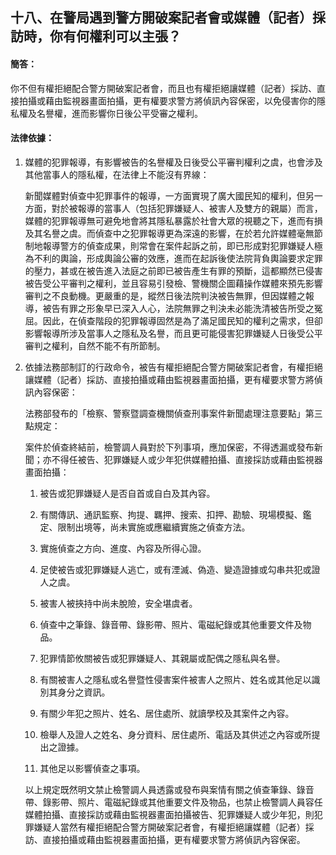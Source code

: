 ## 十八、在警局遇到警方開破案記者會或媒體（記者）採訪時，你有何權利可以主張？

#### 簡答：

你不但有權拒絕配合警方開破案記者會，而且也有權拒絕讓媒體（記者）採訪、直接拍攝或藉由監視器畫面拍攝，更有權要求警方將偵訊內容保密，以免侵害你的隱私權及名譽權，進而影響你日後公平受審之權利。

#### 法律依據：

1. 媒體的犯罪報導，有影響被告的名譽權及日後受公平審判權利之虞，也會涉及其他當事人的隱私權，在法律上不能沒有界線：

   新聞媒體對偵查中犯罪事件的報導，一方面實現了廣大國民知的權利，但另一方面，對於被報導的當事人（包括犯罪嫌疑人、被害人及雙方的親屬）而言，媒體的犯罪報導無可避免地會將其隱私暴露於社會大眾的視聽之下，進而有損及其名譽之虞。而偵查中之犯罪報導更為深遠的影響，在於若允許媒體毫無節制地報導警方的偵查成果，則常會在案件起訴之前，即已形成對犯罪嫌疑人極為不利的輿論，形成輿論公審的效應，進而在起訴後使法院背負輿論要求定罪的壓力，甚或在被告進入法庭之前即已被告產生有罪的預斷，這都顯然已侵害被告受公平審判之權利，並且容易引發檢、警機關企圖藉操作媒體來預先影響審判之不良動機。更嚴重的是，縱然日後法院判決被告無罪，但因媒體之報導，被告有罪之形象早已深入人心，法院無罪之判決未必能洗清被告所受之冤屈。因此，在偵查階段的犯罪報導固然是為了滿足國民知的權利之需求，但卻影響報導所涉及當事人之隱私及名譽，而且更可能侵害犯罪嫌疑人日後受公平審判之權利，自然不能不有所節制。

2. 依據法務部制訂的行政命令，被告有權拒絕配合警方開破案記者會，有權拒絕讓媒體（記者）採訪、直接拍攝或藉由監視器畫面拍攝，更有權要求警方將偵訊內容保密：

   法務部發布的「檢察、警察暨調查機關偵查刑事案件新聞處理注意要點」第三點規定：

   案件於偵查終結前，檢警調人員對於下列事項，應加保密，不得透漏或發布新聞；亦不得任被告、犯罪嫌疑人或少年犯供媒體拍攝、直接採訪或藉由監視器畫面拍攝：

   1. 被告或犯罪嫌疑人是否自首或自白及其內容。

   2. 有關傳訊、通訊監察、拘提、羈押、搜索、扣押、勘驗、現場模擬、鑑定、限制出境等，尚未實施或應繼續實施之偵查方法。

   3. 實施偵查之方向、進度、內容及所得心證。

   4. 足使被告或犯罪嫌疑人逃亡，或有湮滅、偽造、變造證據或勾串共犯或證人之虞。

   5. 被害人被挾持中尚未脫險，安全堪虞者。

   6. 偵查中之筆錄、錄音帶、錄影帶、照片、電磁紀錄或其他重要文件及物品。

   7. 犯罪情節攸關被告或犯罪嫌疑人、其親屬或配偶之隱私與名譽。

   8. 有關被害人之隱私或名譽暨性侵害案件被害人之照片、姓名或其他足以識別其身分之資訊。

   9. 有關少年犯之照片、姓名、居住處所、就讀學校及其案件之內容。

   10. 檢舉人及證人之姓名、身分資料、居住處所、電話及其供述之內容或所提出之證據。

   11. 其他足以影響偵查之事項。

   以上規定既然明文禁止檢警調人員透露或發布與案情有關之偵查筆錄、錄音帶、錄影帶、照片、電磁紀錄或其他重要文件及物品，也禁止檢警調人員容任媒體拍攝、直接採訪或藉由監視器畫面拍攝被告、犯罪嫌疑人或少年犯，則犯罪嫌疑人當然有權拒絕配合警方開破案記者會，有權拒絕讓媒體（記者）採訪、直接拍攝或藉由監視器畫面拍攝，更有權要求警方將偵訊內容保密。
